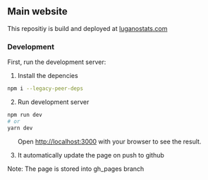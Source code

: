 ## Main website

This repositiy is build and deployed at
[luganostats.com](luganostats.com)

### Development

First, run the development server:

1. Install the depencies

```bash
npm i --legacy-peer-deps
```

2. Run development server

```bash
npm run dev
# or
yarn dev
```

&nbsp;&nbsp;&nbsp;&nbsp;&nbsp;&nbsp;Open [http://localhost:3000](http://localhost:3000) with your browser to see the result.

3. It automatically update the page on push to github

Note: The page is stored into gh_pages branch
